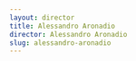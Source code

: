 ```yaml
---
layout: director
title: Alessandro Aronadio
director: Alessandro Aronadio
slug: alessandro-aronadio
---
```

